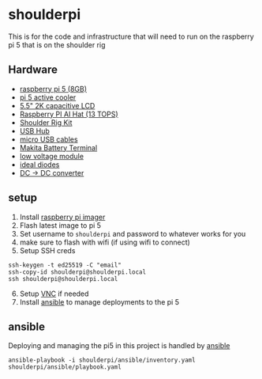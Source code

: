 # shoulderpi
This is for the code and infrastructure that will need to run on the raspberry pi 5 that is on the shoulder rig

## Hardware
- [raspberry pi 5 (8GB)](https://www.raspberrypi.com/products/raspberry-pi-5/)
- [pi 5 active cooler](https://www.raspberrypi.com/products/active-cooler/)
- [5.5" 2K capacitive LCD](https://www.waveshare.com/5.5inch-1440x2560-lcd.htm)
- [Raspberry PI AI Hat (13 TOPS)](https://www.raspberrypi.com/products/ai-hat/?variant=ai-hat-plus-13)
- [Shoulder Rig Kit](https://www.smallrig.com/Shoulder-Rig-Kit-Classic-Version-4480.html)
- [USB Hub](https://www.amazon.com/dp/B00VDVCQ84)
- [micro USB cables](https://www.amazon.com/dp/B095JZSHXQ)
- [Makita Battery Terminal](https://www.amazon.com/dp/B0DPSPLWFB)
- [low voltage module](https://www.amazon.com/dp/B08H14XTZ8)
- [ideal diodes](https://www.amazon.com/dp/B0DDJFBF3B)
- [DC -> DC converter](https://www.digikey.com/en/products/detail/mean-well-usa-inc/RSD-60G-12/7706258)


## setup

1. Install [raspberry pi imager](https://www.raspberrypi.com/software/)
2. Flash latest image to pi 5
3. Set username to `shoulderpi` and password to whatever works for you
4. make sure to flash with wifi (if using wifi to connect)
5. Setup SSH creds
```shell
ssh-keygen -t ed25519 -C "email"
ssh-copy-id shoulderpi@shoulderpi.local
ssh shoulderpi@shoulderpi.local
```
6. Setup [VNC](https://www.raspberrypi.com/documentation/computers/remote-access.html#vnc) if needed
7. Install [ansible](https://docs.ansible.com/ansible/latest/installation_guide/intro_installation.html#installing-and-upgrading-ansible) to manage deployments to the pi 5

## ansible
Deploying and managing the pi5 in this project is handled by [ansible](https://docs.ansible.com/ansible/latest/getting_started/index.html)

```shell
ansible-playbook -i shoulderpi/ansible/inventory.yaml shoulderpi/ansible/playbook.yaml
```